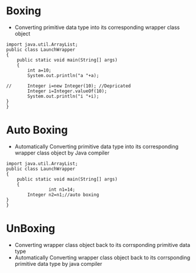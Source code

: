 # Boxing 
- Converting primitive data type into its corresponding wrapper class object
```
import java.util.ArrayList;
public class LaunchWrapper 
{
	public static void main(String[] args) 
	{
		int a=10;
		System.out.println("a "+a);
		
//		Integer i=new Integer(10); //Depricated
		Integer i=Integer.valueOf(10);
		System.out.println("i "+i);
}
}
```
# Auto Boxing
- Automatically Converting primitive data type into its corresponding wrapper class object by Java compiler
```
import java.util.ArrayList;
public class LaunchWrapper 
{
	public static void main(String[] args) 
	{
                int n1=14;
		Integer n2=n1;//auto boxing
}
}
```
# UnBoxing 
- Converting wrapper class object back to its corrsponding primitive data type
- Automatically Converting wrapper class object back to its corrsponding primitive data type by java compiler
